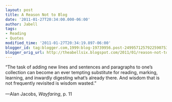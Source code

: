 ```yaml
---
layout: post
title: A Reason Not to Blog
date: '2011-01-27T20:34:00.000-06:00'
author: Jabell
tags:
- Reading
- Quotes
modified_time: '2011-01-27T20:34:19.897-06:00'
blogger_id: tag:blogger.com,1999:blog-19739956.post-2499571257922590753
blogger_orig_url: http://theabellsix.blogspot.com/2011/01/reason-not-to-blog.html
---
```


“The task of adding new lines and sentences and paragraphs to one’s collection can become an ever tempting substitute for reading, marking, learning, and inwardly digesting what’s already there. And wisdom that is not frequently revisited is wisdom wasted.”<br /><br />—Alan Jacobs, <i>Wayfaring</i>, p. 11